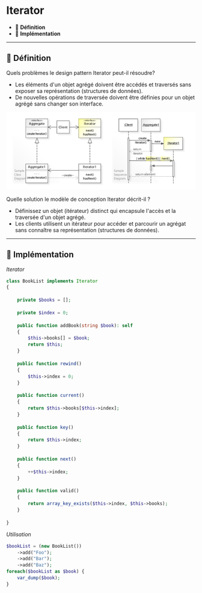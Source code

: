 # Iterator

*  🔖 **Définition**
*  🔖 **Implémentation**

___

## 📑 Définition

Quels problèmes le design pattern Iterator peut-il résoudre?

* Les éléments d'un objet agrégé doivent être accédés et traversés sans exposer sa représentation (structures de données).
* De nouvelles opérations de traversée doivent être définies pour un objet agrégé sans changer son interface.

![image](https://raw.githubusercontent.com/seeren-training/Design-Pattern/master/wiki/resources/Iterator.jpg)

Quelle solution le modèle de conception Iterator décrit-il ?

* Définissez un objet (itérateur) distinct qui encapsule l'accès et la traversée d'un objet agrégé.
* Les clients utilisent un itérateur pour accéder et parcourir un agrégat sans connaître sa représentation (structures de données).

___

## 📑 Implémentation

*Iterator*

```php
class BookList implements Iterator
{
    
    private $books = [];

    private $index = 0;

    public function addBook(string $book): self
    {
        $this->books[] = $book;
        return $this;
    }

    public function rewind()
    {
        $this->index = 0;
    }

    public function current()
    {
        return $this->books[$this->index];
    }

    public function key()
    {
        return $this->index;
    }

    public function next()
    {
        ++$this->index;
    }

    public function valid()
    {
        return array_key_exists($this->index, $this->books);
    }

}
```

*Utilisation*

```php
$bookList = (new BookList())
    ->add("Foo");
    ->add("Bar");
    ->add("Baz");
foreach($bookList as $book) {
    var_dump($book);
}
```
